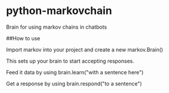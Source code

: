 python-markovchain
==================

Brain for using markov chains in chatbots

##How to use

Import markov into your project and create a new markov.Brain()

This sets up your brain to start accepting responses.

Feed it data by using brain.learn("with a sentence here")

Get a response by using brain.respond("to a sentence")